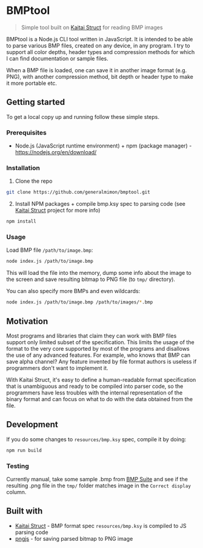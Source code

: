 # BMPtool
> Simple tool built on [Kaitai Struct](https://kaitai.io/) for reading BMP images

BMPtool is a Node.js CLI tool written in JavaScript. It is intended to be able to parse various BMP files, created on any device, in any program. I try to support all color depths, header types and compression methods for which I can find documentation or sample files.

When a BMP file is loaded, one can save it in another image format (e.g. PNG), with another compression method, bit depth or header type to make it more portable etc.

## Getting started

To get a local copy up and running follow these simple steps.

### Prerequisites

* Node.js (JavaScript runtime environment) + npm (package manager) - https://nodejs.org/en/download/

### Installation

1. Clone the repo
```sh
git clone https://github.com/generalmimon/bmptool.git
```

2. Install NPM packages + compile bmp.ksy spec to parsing code (see [Kaitai Struct](https://kaitai.io/) project for more info)
```sh
npm install
```

### Usage
Load BMP file `/path/to/image.bmp`:
```sh
node index.js /path/to/image.bmp
```

This will load the file into the memory, dump some info about the image to the screen and save resulting bitmap to PNG file (to `tmp/` directory).

You can also specify more BMPs and even wildcards:
```sh
node index.js /path/to/image.bmp /path/to/images/*.bmp
```

## Motivation

Most programs and libraries that claim they can work with BMP files support only limited subset of the specification. This limits the usage of the format to the very core supported by most of the programs and disallows the use of any advanced features. For example, who knows that BMP can save alpha channel? Any feature invented by file format authors is useless if programmers don't want to implement it.

With Kaitai Struct, it's easy to define a human-readable format specification that is unambiguous and ready to be compiled into parser code, so the programmers have less troubles with the internal representation of the binary format and can focus on what to do with the data obtained from the file.

## Development

If you do some changes to `resources/bmp.ksy` spec, compile it by doing:
```sh
npm run build
```

### Testing

Currently manual, take some sample .bmp from [BMP Suite](https://entropymine.com/jason/bmpsuite/bmpsuite/html/bmpsuite.html) and see if the resulting .png file in the `tmp/` folder matches image in the `Correct display` column.

## Built with
  * [Kaitai Struct](https://kaitai.io/) - BMP format spec `resources/bmp.ksy` is compiled to JS parsing code
  * [pngjs](https://www.npmjs.com/package/pngjs) - for saving parsed bitmap to PNG image
